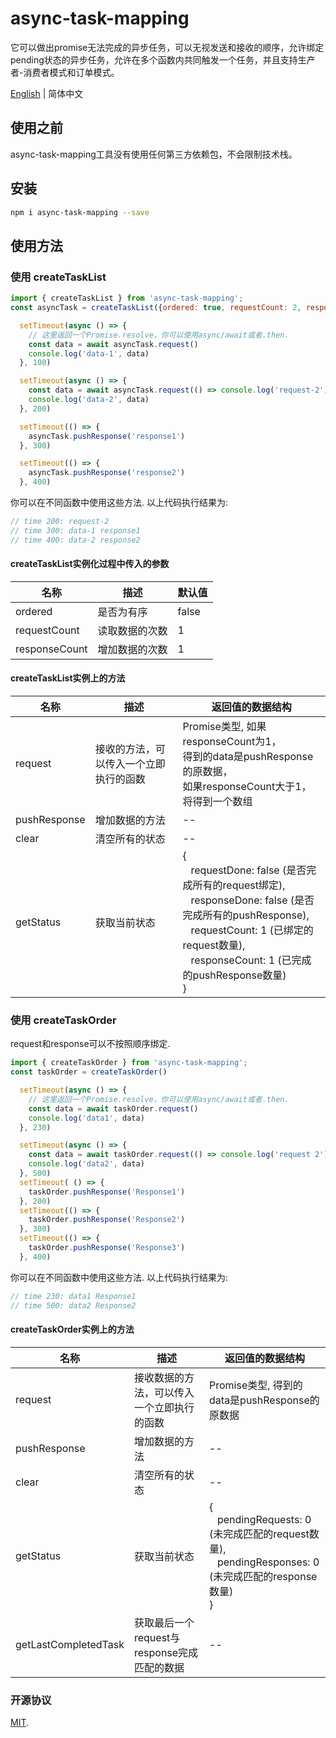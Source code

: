 # async-task-mapping
它可以做出promise无法完成的异步任务，可以无视发送和接收的顺序，允许绑定pending状态的异步任务，允许在多个函数内共同触发一个任务，并且支持生产者-消费者模式和订单模式。

[English](./README.md) | 简体中文
## 使用之前
async-task-mapping工具没有使用任何第三方依赖包，不会限制技术栈。

## 安装

```sh
npm i async-task-mapping --save
```

## 使用方法
### 使用 createTaskList

```javascript
import { createTaskList } from 'async-task-mapping';
const asyncTask = createTaskList({ordered: true, requestCount: 2, responseCount: 2})

  setTimeout(async () => {
    // 这里返回一个Promise.resolve，你可以使用async/await或者.then.
    const data = await asyncTask.request()
    console.log('data-1', data)
  }, 100)

  setTimeout(async () => {
    const data = await asyncTask.request(() => console.log('request-2'))
    console.log('data-2', data)
  }, 200)

  setTimeout(() => {
    asyncTask.pushResponse('response1')
  }, 300)

  setTimeout(() => {
    asyncTask.pushResponse('response2')
  }, 400)

```
你可以在不同函数中使用这些方法. 以上代码执行结果为:
```javascript
// time 200: request-2
// time 300: data-1 response1
// time 400: data-2 response2
```
#### createTaskList实例化过程中传入的参数

|      名称       | 描述         | 默认值  |
|  ----          | ----         | ----   |
| ordered        | 是否为有序     | false  |
| requestCount   | 读取数据的次数     | 1      |
| responseCount  | 增加数据的次数  | 1      |

#### createTaskList实例上的方法

|  名称           | 描述         | 返回值的数据结构  |
|  ----          | ----        | ----  |
| request        | 接收的方法，可以传入一个立即执行的函数     | Promise类型, 如果responseCount为1，<br>得到的data是pushResponse的原数据，<br> 如果responseCount大于1，将得到一个数组 |
| pushResponse   | 增加数据的方法 | -- |
| clear          | 清空所有的状态 | -- |
| getStatus      | 获取当前状态   | {<br>&nbsp;&nbsp; requestDone: false (是否完成所有的request绑定), <br>&nbsp;&nbsp; responseDone: false (是否完成所有的pushResponse), <br>&nbsp;&nbsp; requestCount: 1 (已绑定的request数量),<br>&nbsp;&nbsp; responseCount: 1 (已完成的pushResponse数量)<br>} |


### 使用 createTaskOrder

request和response可以不按照顺序绑定.
```javascript
import { createTaskOrder } from 'async-task-mapping';
const taskOrder = createTaskOrder()

  setTimeout(async () => {
    // 这里返回一个Promise.resolve，你可以使用async/await或者.then.
    const data = await taskOrder.request()
    console.log('data1', data)
  }, 230)

  setTimeout(async () => {
    const data = await taskOrder.request(() => console.log('request 2'))
    console.log('data2', data)
  }, 500)
  setTimeout( () => {
    taskOrder.pushResponse('Response1')
  }, 200)
  setTimeout(() => {
    taskOrder.pushResponse('Response2')
  }, 300)
  setTimeout(() => {
    taskOrder.pushResponse('Response3')
  }, 400)

```
你可以在不同函数中使用这些方法. 以上代码执行结果为:
```javascript
// time 230: data1 Response1
// time 500: data2 Response2
```

#### createTaskOrder实例上的方法

|  名称           | 描述         | 返回值的数据结构  |
|  ----          | ----        | ----  |
| request        | 接收数据的方法，可以传入一个立即执行的函数    | Promise类型, 得到的data是pushResponse的原数据 |
| pushResponse   | 增加数据的方法 | -- |
| clear          | 清空所有的状态 | -- |
| getStatus      | 获取当前状态   | {<br>&nbsp;&nbsp; pendingRequests: 0 (未完成匹配的request数量), <br>&nbsp;&nbsp; pendingResponses: 0 (未完成匹配的response数量)<br>} |
| getLastCompletedTask          | 获取最后一个request与response完成匹配的数据 | -- |


### 开源协议

[MIT](./LICENSE).
